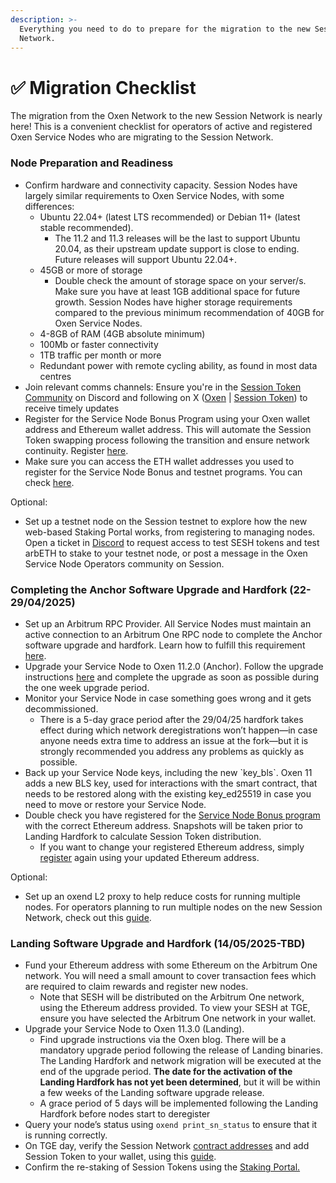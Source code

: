 ```yaml
---
description: >-
  Everything you need to do to prepare for the migration to the new Session
  Network.
---
```


# ✅ Migration Checklist

The migration from the Oxen Network to the new Session Network is nearly here! This is a convenient checklist for operators of active and registered Oxen Service Nodes who are migrating to the Session Network.&#x20;

### Node Preparation and Readiness&#x20;

* Confirm hardware and connectivity capacity. Session Nodes have largely similar requirements to Oxen Service Nodes, with some differences:
  * Ubuntu 22.04+ (latest LTS recommended) or Debian 11+ (latest stable recommended).&#x20;
    * The 11.2 and 11.3 releases will be the last to support Ubuntu 20.04, as their upstream update support is close to ending.  Future releases will support Ubuntu 22.04+.
  * 45GB or more of storage
    * Double check the amount of storage space on your server/s. Make sure you have at least 1GB additional space for future growth. Session Nodes have higher storage requirements compared to the previous minimum recommendation of 40GB for Oxen Service Nodes.&#x20;
  * 4-8GB of RAM (4GB absolute minimum)
  * 100Mb or faster connectivity
  * 1TB traffic per month or more
  * Redundant power with remote cycling ability, as found in most data centres
* Join relevant comms channels: Ensure you're in the [Session Token Community](https://discord.gg/sessiontoken) on Discord and following on X ([Oxen](https://x.com/oxen_io) | [Session Token](https://x.com/session_token)) to receive timely updates
* Register for the Service Node Bonus Program using your Oxen wallet address and Ethereum wallet address. This will automate the Session Token swapping process following the transition and ensure network continuity. Register [here](https://swap.oxen.io/).
* Make sure you can access the ETH wallet addresses you used to register for the Service Node Bonus and testnet programs. You can check [here](https://swap.oxen.io/).

Optional:&#x20;

* Set up a testnet node on the Session testnet to explore how the new web-based Staking Portal works, from registering to managing nodes. Open a ticket in [Discord](https://discord.gg/sessiontoken) to request access to test SESH tokens and test arbETH to stake to your testnet node, or post a message in the Oxen Service Node Operators community on Session.&#x20;

### Completing the Anchor Software Upgrade and Hardfork (22-29/04/2025)

* Set up an Arbitrum RPC Provider. All Service Nodes must maintain an active connection to an Arbitrum One RPC node to complete the Anchor software upgrade and hardfork. Learn how to fulfill this requirement [here](connecting-to-an-arbitrum-one-rpc-endpoint.md).
* Upgrade your Service Node to Oxen 11.2.0 (Anchor). Follow the upgrade instructions [here](https://oxen.io/blog/oxen-anchor-hardfork-11-2-0) and complete the upgrade as soon as possible during the one week upgrade period.
* Monitor your Service Node in case something goes wrong and it gets decommissioned. &#x20;
  * There is a 5-day grace period after the 29/04/25 hardfork takes effect during which network deregistrations won’t happen—in case anyone needs extra time to address an issue at the fork—but it is strongly recommended you address any problems as quickly as possible.
* Back up your Service Node keys, including the new \`key\_bls\`.  Oxen 11 adds a new BLS key, used for interactions with the smart contract, that needs to be restored along with the existing key\_ed25519 in case you need to move or restore your Service Node.
* Double check you have registered for the [Service Node Bonus program](https://swap.oxen.io/) with the correct Ethereum address. Snapshots will be taken prior to Landing Hardfork to calculate Session Token distribution.
  * If you want to change your registered Ethereum address, simply [register](https://swap.oxen.io/) again using your updated Ethereum address.

Optional:

* Set up an oxend L2 proxy to help reduce costs for running multiple nodes. For operators planning to run multiple nodes on the new Session Network, check out this [guide](https://docs.oxen.io/oxen-docs/using-the-oxen-blockchain/oxen-service-node-guides/how-to-set-up-an-oxend-l2-proxy).

### Landing Software Upgrade and Hardfork (14/05/2025-TBD)

* Fund your Ethereum address with some Ethereum on the Arbitrum One network. You will need a small amount to cover transaction fees which are required to claim rewards and register new nodes.
  * Note that SESH will be distributed on the Arbitrum One network, using the Ethereum address provided. To view your SESH at TGE, ensure you have selected the Arbitrum One network in your wallet.
* Upgrade your Service Node to Oxen 11.3.0 (Landing).
  * Find upgrade instructions via the Oxen blog. There will be a mandatory upgrade period following the release of Landing binaries. The Landing Hardfork and network migration will be executed at the end of the  upgrade period. **The date for the activation of the Landing Hardfork has not yet been determined**, but it will be within a few weeks of the Landing software upgrade release.
  * A grace period of 5 days will be implemented following the Landing Hardfork before nodes start to deregister
* Query your node’s status using `oxend print_sn_status` to ensure that it is running correctly.
* On TGE day, verify the Session Network [contract addresses](http://token.getsession.org/contract-addresses) and add Session Token to your wallet, using this [guide](https://docs.getsession.org/user-guides/for-beginners/how-to-view-sesh-in-your-wallet).
* Confirm the re-staking of Session Tokens using the [Staking Portal.](https://stake.getsession.org/)




